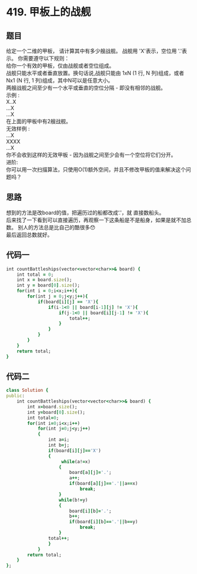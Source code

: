 # 419. 甲板上的战舰
## 题目
给定一个二维的甲板， 请计算其中有多少艘战舰。 战舰用 'X'表示，空位用 '.'表示。 你需要遵守以下规则：      
给你一个有效的甲板，仅由战舰或者空位组成。       
战舰只能水平或者垂直放置。换句话说,战舰只能由 1xN (1 行, N 列)组成，或者 Nx1 (N 行, 1 列)组成，其中N可以是任意大小。       
两艘战舰之间至少有一个水平或垂直的空位分隔 - 即没有相邻的战舰。        
示例 :      
X..X      
...X     
...X        
在上面的甲板中有2艘战舰。       
无效样例 :        
...X         
XXXX         
...X              
你不会收到这样的无效甲板 - 因为战舰之间至少会有一个空位将它们分开。           
进阶:            
你可以用一次扫描算法，只使用O(1)额外空间，并且不修改甲板的值来解决这个问题吗？           
## 思路
想到的方法是改board的值，把遍历过的船都改成‘.'，就 直接数船头。     
后来找了一下看到可以直接遍历，再观察一下这条船是不是船身，如果是就不加总数。 
别人的方法总是比自己的酷很多😯    
最后返回总数就好。    
## 代码一
```ruby
int countBattleships(vector<vector<char>>& board) {  
    int total = 0;  
    int x = board.size();  
    int y = board[0].size();  
    for(int i = 0;i<x;i++){  
        for(int j = 0;j<y;j++){  
            if(board[i][j] == 'X'){  
                if(i-1<0 || board[i-1][j] != 'X'){  
                    if(j-1<0 || board[i][j-1] != 'X'){  
                        total++;  
                    }  
                }  
            }  
        }  
    }  
    return total;  
}  
```
## 代码二
```ruby
class Solution {
public:
    int countBattleships(vector<vector<char>>& board) {
        int x=board.size();
        int y=board[0].size();
        int total=0;
        for(int i=0;i<x;i++)
            for(int j=0;j<y;j++)
            {
                int a=i;
                int b=j;
                if(board[i][j]=='X')
                {
                     while(a!=x)
                    {
                        board[a][j]='.';
                        a++;
                        if(board[a][j]=='.'||a==x)
                            break;
                    }
                    while(b!=y)
                    {
                        board[i][b]='.';
                        b++;
                        if(board[i][b]=='.'||b==y)
                            break;
                    }
                total++;
                }
            }
        return total;
    }
};
```
